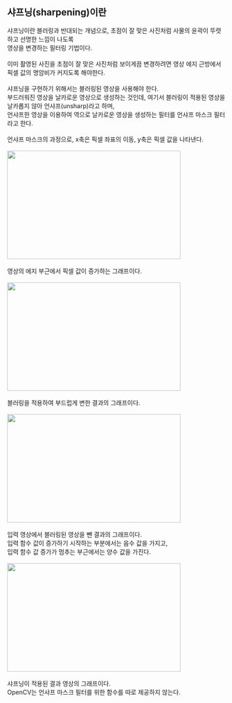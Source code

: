 ## 샤프닝(sharpening)이란
샤프닝이란 블러링과 반대되는 개념으로, 초점이 잘 맞은 사진처럼 사물의 윤곽이 뚜렷하고 선명한 느낌이 나도록
<br>
영상을 변경하는 필터링 기법이다.
<br>
<br>
이미 촬영된 사진을 초점이 잘 맞은 사진처럼 보이게끔 변경하려면 영상 에지 근방에서 픽셀 값의 명암비가 커지도록 해야한다.
<br>
<br>
샤프닝을 구현하기 위해서는 블러링된 영상을 사용해야 한다.
<br>
부드러워진 영상을 날카로운 영상으로 생성하는 것인데, 여기서 블러링이 적용된 영상을 날카롭지 않아 언샤프(unsharp)라고 하며,
<br>
언샤프한 영상을 이용하여 역으로 날카로운 영상을 생성하는 필터를 언샤프 마스크 필터라고 한다.
<br>
<br>
언샤프 마스크의 과정으로, x축은 픽셀 좌표의 이동, y축은 픽셀 값을 나타낸다.
<br>
<br>
<img src="https://user-images.githubusercontent.com/87363461/202885256-497e67d7-8f0f-46e2-b174-618b94111be8.JPG" width="400" height="250">
<br>
<br>
영상의 에지 부근에서 픽셀 값이 증가하는 그래프이다.
<br>
<br>
<img src="https://user-images.githubusercontent.com/87363461/202885265-fc544934-da20-4003-9767-67c0cc42194e.JPG" width="400" height="250">
<br>
<br>
블러링을 적용하여 부드럽게 변한 결과의 그래프이다.
<br>
<br>
<img src="https://user-images.githubusercontent.com/87363461/202885277-c165c4e3-d3d1-4a7c-819b-c7691dbbc8ff.JPG" width="400" height="250">
<br>
<br>
입력 영상에서 블러링된 영상을 뺀 결과의 그래프이다.
<br>
입력 함수 값이 증가하기 시작하는 부분에서는 음수 값을 가지고,
<br>
입력 함수 값 증가가 멈추는 부근에서는 양수 값을 가진다.
<br>
<br>
<img src="https://user-images.githubusercontent.com/87363461/202885314-3355614f-5375-42a1-8e10-25b18709ee9b.JPG" width="400" height="250">
<br>
<br>
샤프닝이 적용된 결과 영상의 그래프이다.
<br>
OpenCV는 언샤프 마스크 필터를 위한 함수를 따로 제공하지 않는다.
